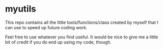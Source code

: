 myutils
=======

This repo contains all the little tools/functions/class created by myself that I can use to speed up future coding work.

Feel free to use whatever you find useful. It would be nice to give me a little bit of credit if you do end up using my code, though.
